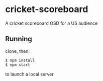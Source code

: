 # cricket-scoreboard

A cricket scoreboard OSD for a US audience

## Running

clone, then:

```
$ npm install
$ npm start
```

to launch a local server

